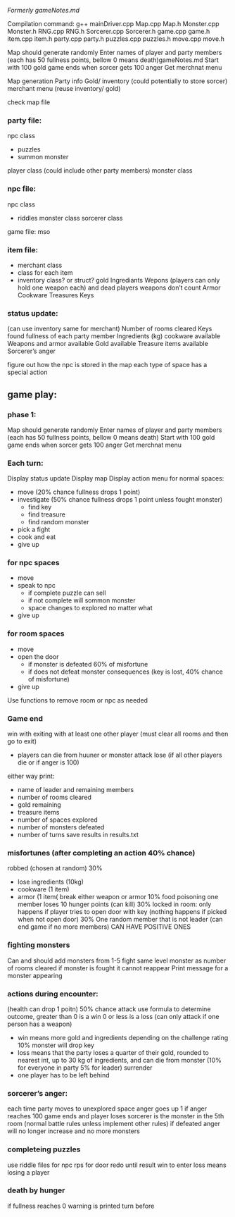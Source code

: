 *Formerly gameNotes.md*

Compilation command: g++ mainDriver.cpp Map.cpp Map.h Monster.cpp Monster.h RNG.cpp RNG.h Sorcerer.cpp Sorcerer.h game.cpp game.h item.cpp item.h party.cpp party.h puzzles.cpp puzzles.h move.cpp move.h



Map should generate randomly 
Enter names of player and party members (each has 50 fullness points, bellow 0 means death)gameNotes.md
Start with 100 gold 
game ends when sorcer gets 100 anger 
Get merchnat menu


Map generation
Party info
Gold/ inventory (could potentially to store sorcer)
merchant menu (reuse inventory/ gold) 


check map file

### party file:
npc class
- puzzles
- summon monster 

player class (could include other party members)
monster class

### npc file:
npc class
- riddles 
monster class
sorcerer class

game file: mso

### item file:
- merchant class
- class for each item 
- inventory class? or struct? 
gold
Ingrediants 
Wepons (players can only hold one weapon each) and dead players weapons don’t count
Armor
Cookware
Treasures 
Keys

### status update:

(can use inventory same for merchant)
Number of rooms cleared
Keys found
fullness of each party member
Ingredients (kg)
cookware available 
Weapons and armor available 
Gold available 
Treasure items available 
Sorcerer’s anger


figure out how the npc is stored in the map
each type of space has a special action 



## game play:

### phase 1:

Map should generate randomly 
Enter names of player and party members (each has 50 fullness points, bellow 0 means death)
Start with 100 gold 
game ends when sorcer gets 100 anger 
Get merchnat menu


### Each turn:

Display status update 
Display map 
Display action menu
for normal spaces:
- move (20% chance fullness drops 1 point)
- investigate (50% chance fullness drops 1 point unless fought monster) 
	- find key
	- find treasure
	- find random monster
- pick a fight 
- cook and eat
- give up
	
### for npc spaces
- move
- speak to npc 
	- if complete puzzle can sell 
	- if not complete will sommon monster 
	- space changes to explored no matter what
- give up
	
### for room spaces
- move
- open the door
	- if monster is defeated 60% of misfortune 
	- if does not defeat monster consequences (key is lost, 40% chance of misfortune)
- give up
	

Use functions to remove room or npc as needed


### Game end
win with exiting with at least one other player (must clear all rooms and then go to exit)
- players can die from huuner or monster attack
lose (if all other players die or if anger is 100)

either way print:
- name of leader and remaining members
- number of rooms cleared
- gold remaining
- treasure items
- number of spaces explored
- number of monsters defeated
- number of turns
save results in results.txt


### misfortunes (after completing an action 40% chance)
robbed (chosen at random) 30%
- lose ingredients (10kg)
- cookware (1 item)
- armor (1 item(
break either weapon or armor 10%
food poisoning one member loses 10 hunger points (can kill) 30%
locked in room: only happens if player tries to open door with key (nothing happens if picked when not open door) 30% One random member that is not leader (can end game if no more members) 
CAN HAVE POSITIVE ONES

### fighting monsters 
Can and should add monsters from 1-5
fight same level monster as number of rooms cleared
if monster is fought it cannot reappear 
Print message for a monster appearing 

### actions during encounter:
(health can drop 1 poitn) 50% chance
attack use formula to determine outcome, greater than 0 is a win 0 or less is a loss (can only attack if one person has a weapon)
- win means more gold and ingredients depending on the challenge rating 10% monster will drop key 
- loss means that the party loses a quarter of their gold, rounded to nearest int, up to 30 kg of ingredients, and can die from monster (10% for everyone in party 5% for leader) 
surrender 
- one player has to be left behind 

### sorcerer’s anger:
each time party moves to unexplored space anger goes up 1 
if anger reaches 100 game ends and player loses
sorcerer is the monster in the 5th room (normal battle rules unless implement other rules)
if defeated anger will no longer increase and no more monsters

### completeing puzzles 
use riddle files for npc
rps for door
redo until result 
win to enter
loss means losing a player 

### death by hunger 
if fullness reaches 0 
warning is printed turn before 
